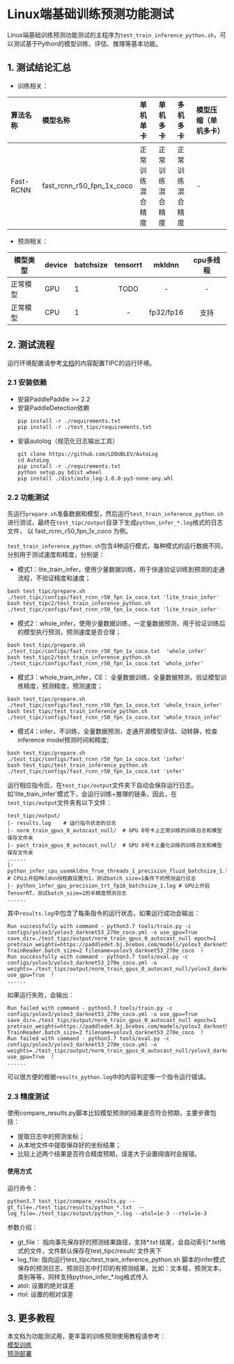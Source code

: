 # Linux端基础训练预测功能测试

Linux端基础训练预测功能测试的主程序为`test_train_inference_python.sh`，可以测试基于Python的模型训练、评估、推理等基本功能。


## 1. 测试结论汇总

- 训练相关：

| 算法名称 | 模型名称 | 单机单卡 | 单机多卡 | 多机多卡 | 模型压缩（单机多卡） |
|  :----  |   :----  |    :----  |  :----   |  :----   |  :----   |
|  Fast-RCNN  | fast_rcnn_r50_fpn_1x_coco | 正常训练 <br> 混合精度 | 正常训练 <br> 混合精度 | 正常训练 <br> 混合精度 | - |


- 预测相关：

| 模型类型 |device | batchsize | tensorrt | mkldnn | cpu多线程 |
|  ----   |  ---- |   ----   |  :----:  |   :----:   |  :----:  |
| 正常模型 | GPU | 1 | TODO | - | - |
| 正常模型 | CPU | 1 | - | fp32/fp16 | 支持 |


## 2. 测试流程

运行环境配置请参考[文档](./install.md)的内容配置TIPC的运行环境。

### 2.1 安装依赖
- 安装PaddlePaddle >= 2.2
- 安装PaddleDetection依赖
    ```
    pip install -r ./requirements.txt
    pip install -r ./test_tipc/requirements.txt
    ```
- 安装autolog（规范化日志输出工具）
    ```
    git clone https://github.com/LDOUBLEV/AutoLog
    cd AutoLog
    pip install -r ./requirements.txt
    python setup.py bdist_wheel
    pip install ./dist/auto_log-1.0.0-py3-none-any.whl
    ```


### 2.2 功能测试
先运行`prepare.sh`准备数据和模型，然后运行`test_train_inference_python.sh`进行测试，最终在```test_tipc/output```目录下生成`python_infer_*.log`格式的日志文件，
以 fast_rcnn_r50_fpn_1x_coco 为例。

`test_train_inference_python.sh`包含4种运行模式，每种模式的运行数据不同，分别用于测试速度和精度，分别是：

- 模式1：lite_train_infer，使用少量数据训练，用于快速验证训练到预测的走通流程，不验证精度和速度；
```shell
bash test_tipc/prepare.sh ./test_tipc/configs/fast_rcnn_r50_fpn_1x_coco.txt 'lite_train_infer'
bash test_tipc2/test_train_inference_python.sh ./test_tipc/configs/fast_rcnn_r50_fpn_1x_coco.txt 'lite_train_infer'
```

- 模式2：whole_infer，使用少量数据训练，一定量数据预测，用于验证训练后的模型执行预测，预测速度是否合理；
```shell
bash test_tipc/prepare.sh ./test_tipc/configs/fast_rcnn_r50_fpn_1x_coco.txt  'whole_infer'
bash test_tipc2/test_train_inference_python.sh ./test_tipc/configs/fast_rcnn_r50_fpn_1x_coco.txt 'whole_infer'
```

- 模式3：whole_train_infer，CE： 全量数据训练，全量数据预测，验证模型训练精度，预测精度，预测速度；
```shell
bash test_tipc/prepare.sh ./test_tipc/configs/fast_rcnn_r50_fpn_1x_coco.txt 'whole_train_infer'
bash test_tipc/test_train_inference_python.sh ./test_tipc/configs/fast_rcnn_r50_fpn_1x_coco.txt 'whole_train_infer'
```

- 模式4：infer，不训练，全量数据预测，走通开源模型评估、动转静，检查inference model预测时间和精度;
```shell
bash test_tipc/prepare.sh ./test_tipc/configs/fast_rcnn_r50_fpn_1x_coco.txt 'infer'
bash test_tipc/test_train_inference_python.sh ./test_tipc/configs/fast_rcnn_r50_fpn_1x_coco.txt 'infer'
```

运行相应指令后，在`test_tipc/output`文件夹下自动会保存运行日志。如'lite_train_infer'模式下，会运行训练+推理的链条，因此，在`test_tipc/output`文件夹有以下文件：
```
test_tipc/output/
|- results.log    # 运行指令状态的日志
|- norm_train_gpus_0_autocast_null/  # GPU 0号卡上正常训练的训练日志和模型保存文件夹
|- pact_train_gpus_0_autocast_null/  # GPU 0号卡上量化训练的训练日志和模型保存文件夹
......
|- python_infer_cpu_usemkldnn_True_threads_1_precision_fluid_batchsize_1.log  # CPU上开启Mkldnn线程数设置为1，测试batch_size=1条件下的预测运行日志
|- python_infer_gpu_precision_trt_fp16_batchsize_1.log # GPU上开启TensorRT，测试batch_size=1的半精度预测日志
......
```

其中`results.log`中包含了每条指令的运行状态，如果运行成功会输出：
```
Run successfully with command - python3.7 tools/train.py -c configs/yolov3/yolov3_darknet53_270e_coco.yml -o use_gpu=True save_dir=./test_tipc/output/norm_train_gpus_0_autocast_null epoch=1 pretrain_weights=https://paddledet.bj.bcebos.com/models/yolov3_darknet53_270e_coco.pdparams TrainReader.batch_size=2 filename=yolov3_darknet53_270e_coco  !
Run successfully with command - python3.7 tools/eval.py -c configs/yolov3/yolov3_darknet53_270e_coco.yml -o weights=./test_tipc/output/norm_train_gpus_0_autocast_null/yolov3_darknet53_270e_coco/model_final.pdparams use_gpu=True  !
......
```
如果运行失败，会输出：
```
Run failed with command - python3.7 tools/train.py -c configs/yolov3/yolov3_darknet53_270e_coco.yml -o use_gpu=True save_dir=./test_tipc/output/norm_train_gpus_0_autocast_null epoch=1 pretrain_weights=https://paddledet.bj.bcebos.com/models/yolov3_darknet53_270e_coco.pdparams TrainReader.batch_size=2 filename=yolov3_darknet53_270e_coco  !
Run failed with command - python3.7 tools/eval.py -c configs/yolov3/yolov3_darknet53_270e_coco.yml -o weights=./test_tipc/output/norm_train_gpus_0_autocast_null/yolov3_darknet53_270e_coco/model_final.pdparams use_gpu=True  !
......
```
可以很方便的根据`results_python.log`中的内容判定哪一个指令运行错误。


### 2.3 精度测试

使用compare_results.py脚本比较模型预测的结果是否符合预期，主要步骤包括：
- 提取日志中的预测坐标；
- 从本地文件中提取保存好的坐标结果；
- 比较上述两个结果是否符合精度预期，误差大于设置阈值时会报错。

#### 使用方式
运行命令：
```shell
python3.7 test_tipc/compare_results.py --gt_file=./test_tipc/results/python_*.txt  --log_file=./test_tipc/output/python_*.log --atol=1e-3 --rtol=1e-3
```

参数介绍：  
- gt_file： 指向事先保存好的预测结果路径，支持*.txt 结尾，会自动索引*.txt格式的文件，文件默认保存在test_tipc/result/ 文件夹下
- log_file: 指向运行test_tipc/test_train_inference_python.sh 脚本的infer模式保存的预测日志，预测日志中打印的有预测结果，比如：文本框，预测文本，类别等等，同样支持python_infer_*.log格式传入
- atol: 设置的绝对误差
- rtol: 设置的相对误差


## 3. 更多教程
本文档为功能测试用，更丰富的训练预测使用教程请参考：  
[模型训练](../../docs/tutorials/GETTING_STARTED_cn.md)  
[预测部署](../../deploy/README.md)
